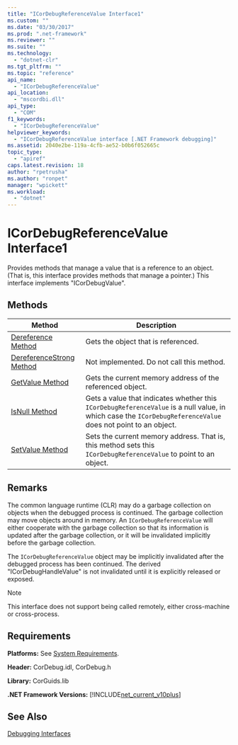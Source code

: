 ```yaml
---
title: "ICorDebugReferenceValue Interface1"
ms.custom: ""
ms.date: "03/30/2017"
ms.prod: ".net-framework"
ms.reviewer: ""
ms.suite: ""
ms.technology: 
  - "dotnet-clr"
ms.tgt_pltfrm: ""
ms.topic: "reference"
api_name: 
  - "ICorDebugReferenceValue"
api_location: 
  - "mscordbi.dll"
api_type: 
  - "COM"
f1_keywords: 
  - "ICorDebugReferenceValue"
helpviewer_keywords: 
  - "ICorDebugReferenceValue interface [.NET Framework debugging]"
ms.assetid: 2040e2be-119a-4cfb-ae52-b0b6f052665c
topic_type: 
  - "apiref"
caps.latest.revision: 18
author: "rpetrusha"
ms.author: "ronpet"
manager: "wpickett"
ms.workload: 
  - "dotnet"
---
```

# ICorDebugReferenceValue Interface1
Provides methods that manage a value that is a reference to an object. (That is, this interface provides methods that manage a pointer.) This interface implements "ICorDebugValue".  
  
## Methods  
  
|Method|Description|  
|------------|-----------------|  
|[Dereference Method](../../../../docs/framework/unmanaged-api/debugging/icordebugreferencevalue-dereference-method.md)|Gets the object that is referenced.|  
|[DereferenceStrong Method](../../../../docs/framework/unmanaged-api/debugging/icordebugreferencevalue-dereferencestrong-method.md)|Not implemented. Do not call this method.|  
|[GetValue Method](../../../../docs/framework/unmanaged-api/debugging/icordebugreferencevalue-getvalue-method.md)|Gets the current memory address of the referenced object.|  
|[IsNull Method](../../../../docs/framework/unmanaged-api/debugging/icordebugreferencevalue-isnull-method.md)|Gets a value that indicates whether this `ICorDebugReferenceValue` is a null value, in which case the `ICorDebugReferenceValue` does not point to an object.|  
|[SetValue Method](../../../../docs/framework/unmanaged-api/debugging/icordebugreferencevalue-setvalue-method.md)|Sets the current memory address. That is, this method sets this `ICorDebugReferenceValue` to point to an object.|  
  
## Remarks  
 The common language runtime (CLR) may do a garbage collection on objects when the debugged process is continued. The garbage collection may move objects around in memory. An `ICorDebugReferenceValue` will either cooperate with the garbage collection so that its information is updated after the garbage collection, or it will be invalidated implicitly before the garbage collection.  
  
 The `ICorDebugReferenceValue` object may be implicitly invalidated after the debugged process has been continued. The derived "ICorDebugHandleValue" is not invalidated until it is explicitly released or exposed.  
  
> [!NOTE]
>  This interface does not support being called remotely, either cross-machine or cross-process.  
  
## Requirements  
 **Platforms:** See [System Requirements](../../../../docs/framework/get-started/system-requirements.md).  
  
 **Header:** CorDebug.idl, CorDebug.h  
  
 **Library:** CorGuids.lib  
  
 **.NET Framework Versions:** [!INCLUDE[net_current_v10plus](../../../../includes/net-current-v10plus-md.md)]  
  
## See Also  
    
    
 [Debugging Interfaces](../../../../docs/framework/unmanaged-api/debugging/debugging-interfaces.md)

